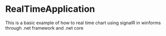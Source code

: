 # RealTimeApplication

This is a basic example of how to real time chart using signalR in winforms through .net framework and .net core
